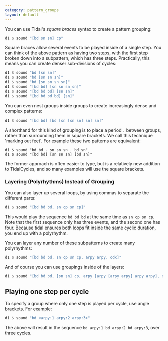 ```yaml
---
category: pattern_groups
layout: default
---
```


You can use Tidal's _square braces_ syntax to create a pattern grouping:

~~~haskell
d1 $ sound "[bd sn sn] cp"
~~~

Square braces allow several events to be played inside of a single
step. You can think of the above pattern as having two steps, with the
first step broken down into a subpattern, which has three
steps. Practically, this means you can create denser sub-divisions of
cycles:

~~~haskell
d1 $ sound "bd [sn sn]"
d1 $ sound "bd [sn sn sn]"
d1 $ sound "bd [sn sn sn sn]"
d1 $ sound "[bd bd] [sn sn sn sn]"
d1 $ sound "[bd bd bd] [sn sn]"
d1 $ sound "[bd bd bd bd] [sn]"
~~~

You can even nest groups inside groups to create increasingly dense
and complex patterns:

~~~haskell
d1 $ sound "[bd bd] [bd [sn [sn sn] sn] sn]"
~~~

A shorthand for this kind of grouping is to place a period `.` between
groups, rather than surrounding them in square brackets. We call this
technique 'marking out feet'. For example these two patterns are equivalent:

```
d1 $ sound "bd bd . sn sn sn . bd sn"
d1 $ sound "[bd bd] [sn sn sn] [bd sn]"
```

The former approach is often easier to type, but is a relatively new
addition to TidalCycles, and so many examples will use the square brackets.

### Layering (Polyrhythms) Instead of Grouping

You can also layer up several loops, by using commas to separate the
different parts:

~~~haskell
d1 $ sound "[bd bd bd, sn cp sn cp]"
~~~

This would play the sequence `bd bd bd` at the same time as `sn cp sn
cp`.  Note that the first sequence only has three events, and the
second one has four.  Because tidal ensures both loops fit inside the
same cyclic duration, you end up with a polyrhythm.

You can layer any number of these subpatterns to create many
polyrhythms:

~~~haskell
d1 $ sound "[bd bd bd, sn cp sn cp, arpy arpy, odx]"
~~~

And of course you can use groupings inside of the layers:

~~~haskell
d1 $ sound "[bd bd bd, [sn sn] cp, arpy [arpy [arpy arpy] arpy arpy], odx]"
~~~

## Playing one step per cycle

To specify a group where only one step is played per cycle, use angle
brackets. For example:

~~~haskell
d1 $ sound "bd <arpy:1 arpy:2 arpy:3>"
~~~

The above will result in the sequence `bd arpy:1 bd arpy:2 bd arpy:3`,
over three cycles.
